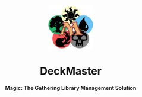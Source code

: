 <div>
  <div align="center" style="display: block; text-align: center;">
    <img src="https://raw.githubusercontent.com/LeoBorai/DeckMaster/refs/heads/main/docs/mtg.png" height="120" width="120" />
  </div>
  <h1 align="center">DeckMaster</h1>
  <h4 align="center">Magic: The Gathering Library Management Solution</h4>
</div>
